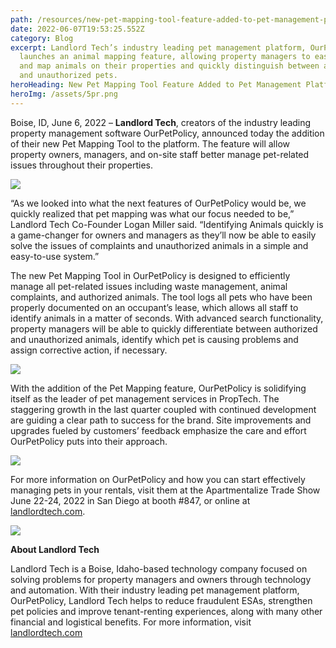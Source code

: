 ```yaml
---
path: /resources/new-pet-mapping-tool-feature-added-to-pet-management-platform-ourpetpolicy
date: 2022-06-07T19:53:25.552Z
category: Blog
excerpt: Landlord Tech’s industry leading pet management platform, OurPetPolicy,
  launches an animal mapping feature, allowing property managers to easily track
  and map animals on their properties and quickly distinguish between authorized
  and unauthorized pets.
heroHeading: New Pet Mapping Tool Feature Added to Pet Management Platform OurPetPolicy
heroImg: /assets/5pr.png
---
```

Boise, ID, June 6, 2022 – **Landlord Tech**, creators of the industry leading property management software OurPetPolicy, announced today the addition of their new Pet Mapping Tool to the platform. The feature will allow property owners, managers, and on-site staff better manage pet-related issues throughout their properties.

![](/assets/1pr.png)

“As we looked into what the next features of OurPetPolicy would be, we quickly realized that pet mapping was what our focus needed to be,” Landlord Tech Co-Founder Logan Miller said. “Identifying Animals quickly is a game-changer for owners and managers as they’ll now be able to easily solve the issues of complaints and unauthorized animals in a simple and easy-to-use system.”

The new Pet Mapping Tool in OurPetPolicy is designed to efficiently manage all pet-related issues including waste management, animal complaints, and authorized animals. The tool logs all pets who have been properly documented on an occupant’s lease, which allows all staff to identify animals in a matter of seconds. With advanced search functionality, property managers will be able to quickly differentiate between authorized and unauthorized animals, identify which pet is causing problems and assign corrective action, if necessary.

![](/assets/2pr.png)

With the addition of the Pet Mapping feature, OurPetPolicy is solidifying itself as the leader of pet management services in PropTech. The staggering growth in the last quarter coupled with continued development are guiding a clear path to success for the brand. Site improvements and upgrades fueled by customers’ feedback emphasize the care and effort OurPetPolicy puts into their approach.

![](/assets/3pr.png)

For more information on OurPetPolicy and how you can start effectively managing pets in your rentals, visit them at the Apartmentalize Trade Show June 22-24, 2022 in San Diego at booth #847, or online at [landlordtech.com](https://landlordtech.com/). 

![](/assets/4pr.png)

**About Landlord Tech**

Landlord Tech is a Boise, Idaho-based technology company focused on solving problems for property managers and owners through technology and automation. With their industry leading pet management platform, OurPetPolicy, Landlord Tech helps to reduce fraudulent ESAs, strengthen pet policies and improve tenant-renting experiences, along with many other financial and logistical benefits. For more information, visit [landlordtech.com](https://landlordtech.com/)